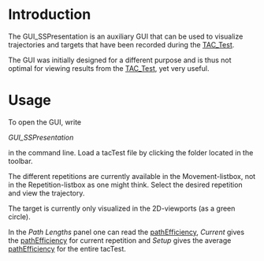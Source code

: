 # Introduction #

The GUI\_SSPresentation is an auxiliary GUI that can be used to visualize  trajectories and targets that have been recorded during the [TAC\_Test](TAC_Test.md).

The GUI was initially designed for a different purpose and is thus not optimal for viewing results from the [TAC\_Test](TAC_Test.md), yet very useful.

# Usage #

To open the GUI, write

_GUI\_SSPresentation_

in the command line. Load a tacTest file by clicking the folder located in the toolbar.

The different repetitions are currently available in the Movement-listbox, not in the Repetition-listbox as one might think. Select the desired repetition and view the trajectory.

The target is currently only visualized in the 2D-viewports (as a green circle).

In the _Path Lengths_ panel one can read the [pathEfficiency](pathEfficiency.md), _Current_ gives the [pathEfficiency](pathEfficiency.md) for current repetition and _Setup_ gives the average [pathEfficiency](pathEfficiency.md) for the entire tacTest.